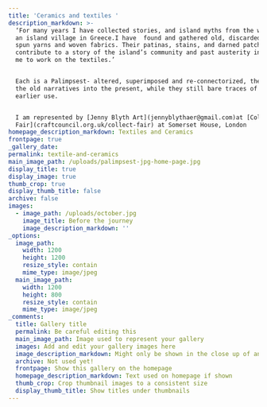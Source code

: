 ```yaml
---
title: 'Ceramics and textiles '
description_markdown: >-
  ‘For many years I have collected stories, and island myths from the women on
  an island village in Greece.I have  found and gathered old, discarded, hand
  spun yarns and woven fabrics. Their patinas, stains, and darned patches all
  contribute to a story of the island’s community and past austerity inspiring
  me to work on the textiles.’


  Each is a Palimpsest- altered, superimposed and re-connectorized, they carry
  the old narratives into the present, while they still bare traces of their
  earlier use.


  I am represented by [Jenny Blyth Art](jennyblythaer@gmail.com)at [Collect Art
  Fair](craftcouncil.org.uk/collect-fair) at Somerset House, London
homepage_description_markdown: Textiles and Ceramics
frontpage: true
_gallery_date:
permalink: textile-and-ceramics
main_image_path: /uploads/palimpsest-jpg-home-page.jpg
display_title: true
display_image: true
thumb_crop: true
display_thumb_title: false
archive: false
images:
  - image_path: /uploads/october.jpg
    image_title: Before the journey
    image_description_markdown: ''
_options:
  image_path:
    width: 1200
    height: 1200
    resize_style: contain
    mime_type: image/jpeg
  main_image_path:
    width: 1200
    height: 800
    resize_style: contain
    mime_type: image/jpeg
_comments:
  title: Gallery title
  permalink: Be careful editing this
  main_image_path: Image used to represent your gallery
  images: Add and edit your gallery images here
  image_description_markdown: Might only be shown in the close up of an image
  archive: Not used yet!
  frontpage: Show this gallery on the homepage
  homepage_description_markdown: Text used on homepage if shown
  thumb_crop: Crop thumbnail images to a consistent size
  display_thumb_title: Show titles under thumbnails
---
```

